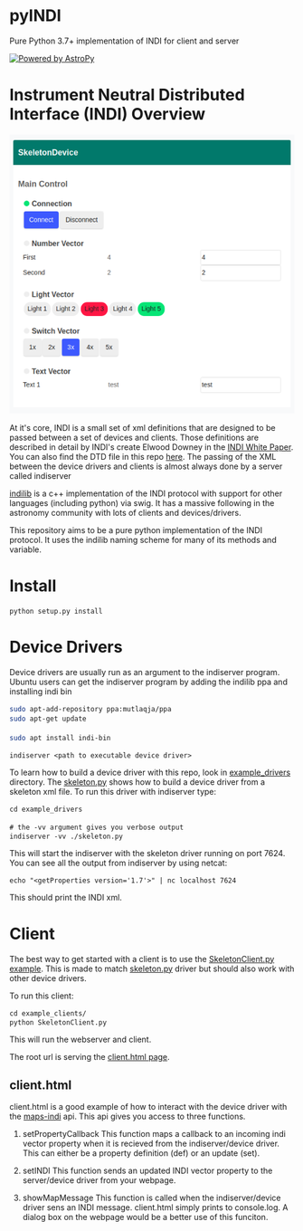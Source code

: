 # pyINDI
Pure Python 3.7+ implementation of INDI for client and server

[![Powered by AstroPy](http://img.shields.io/badge/powered%20by-AstroPy-orange.svg?style=flat)](http://www.astropy.org)

# Instrument Neutral Distributed Interface (INDI) Overview
![Screenshot of pyindi](screenshot.png)

At it's core, INDI is a small set of xml definitions that are designed to be passed between a set of devices and clients.  Those definitions are described in detail by INDI's create Elwood Downey in the [INDI White Paper](http://www.clearskyinstitute.com/INDI/INDI.pdf). You can also find the DTD file in this repo [here](./pyindi/data). The passing of the XML between the device drivers and clients is almost always done by a server called indiserver


[indilib](https://indilib.org) is a c++ implementation of the INDI protocol with support for other languages (including python) via swig. It has a massive following in the astronomy community with lots of clients and devices/drivers. 

This repository aims to be a pure python implementation of the INDI protocol. It uses the indilib naming scheme for many of its methods and variable. 


# Install

```
python setup.py install
```

# Device Drivers

Device drivers are usually run as an argument to the indiserver program. Ubuntu users can get the indiserver program by adding the indilib ppa and installing indi bin

```bash
sudo apt-add-repository ppa:mutlaqja/ppa
sudo apt-get update

sudo apt install indi-bin
```

```
indiserver <path to executable device driver>
```

To learn how to build a device driver with this repo, look in [example_drivers](example_drivers/) directory. The [skeleton.py](example_drivers/skeleton.py) shows how to build a device driver from a skeleton xml file. To run this driver with indiserver type:


```
cd example_drivers

# the -vv argument gives you verbose output
indiserver -vv ./skeleton.py
```

This will start the indiserver with the skeleton driver running on port 7624. You can see all the output from indiserver by using netcat:

```
echo "<getProperties version='1.7'>" | nc localhost 7624
```

This should print the INDI xml. 



# Client

The best way to get started with a client is to use the [SkeletonClient.py example](example_clients/SkeletonClient.py). This is made to match [skeleton.py](example_drivers/skeleton.py) driver but should also work with other device drivers. 

To run this client:

```
cd example_clients/
python SkeletonClient.py
```

This will run the webserver and client.

The root url is serving the [client.html page](example_clients/client.html). 

## client.html

client.html is a good example of how to interact with the device driver with the [maps-indi](pyindi/www/static/maps-indi.js) api. This api gives you access to three functions. 

1. setPropertyCallback
This function maps a callback to an incoming indi vector property when it is recieved from the indiserver/device driver. This can either be a property definition (def) or an update (set). 

2. setINDI
This function sends an updated INDI vector property to the server/device driver from your webpage. 

3. showMapMessage
This function is called when the indiserver/device driver sens an INDI message. client.html simply prints to console.log. A dialog box on the webpage would be a better use of this funciton. 

    


